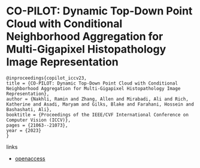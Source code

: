 # CO-PILOT: Dynamic Top-Down Point Cloud with Conditional Neighborhood Aggregation for Multi-Gigapixel Histopathology Image Representation

```
@inproceedings{copilot_iccv23,
title = {CO-PILOT: Dynamic Top-Down Point Cloud with Conditional Neighborhood Aggregation for Multi-Gigapixel Histopathology Image Representation},
author = {Nakhli, Ramin and Zhang, Allen and Mirabadi, Ali and Rich, Katherine and Asadi, Maryam and Gilks, Blake and Farahani, Hossein and Bashashati, Ali},
booktitle = {Proceedings of the IEEE/CVF International Conference on Computer Vision (ICCV)},
pages = {21063--21073},
year = {2023}
}
```

links
- [openaccess](http://openaccess.thecvf.com//content/ICCV2023/html/Nakhli_CO-PILOT_Dynamic_Top-Down_Point_Cloud_with_Conditional_Neighborhood_Aggregation_for_ICCV_2023_paper.html)
